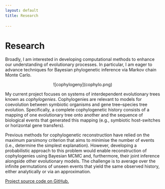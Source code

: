 ```yaml
---
layout: default
title: Research

---
```


# Research

Broadly, I am interested in developing
computational methods to enhance our understanding of evolutionary processes.
In particular, I am eager to advance
techniques for Bayesian phylogenetic inference via Markov chain Monte Carlo.

<center>
  ![cophylogeny](cophylo.png)
</center>

My current project focuses
on systems of interdependent evolutionary trees known as *cophylogenies*.
Cophylogenies are relevant to models for coevolution
between symbiotic organisms and gene tree&ndash;species tree evolution.
Specifically, a complete cophylogenetic history consists
of a mapping of one evolutionary tree onto another
and the sequence of biological events that generated this mapping
(e.g., symbiotic host-switches or horizontal gene transfers).

Previous methods for cophylogenetic reconstruction have relied
on the maximum parsimony criterion that aims to minimise the number of events
(i.e., determine the simplest explanation).
However, developing a probabilistic approach to this problem would enable
reconstruction of cophylogenies using Bayesian MCMC
and, furthermore, their joint inference alongside other evolutionary models.
The challenge is to average over the infinite permutations of unseen events
that yield the same observed history,
either analytically or via an approximation.

[Project source code on GitHub.](//github.com/armanbilge/Cophy/)
